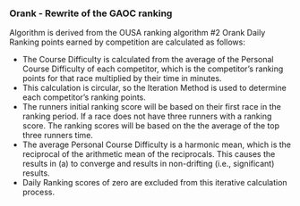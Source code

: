 ### Orank - Rewrite of the GAOC ranking ##
 
Algorithm is derived from the OUSA ranking algorithm
#2 Orank 
Daily Ranking points earned by competition are calculated as follows: 
* The Course Difficulty is calculated from the average of the Personal Course Difficulty of each competitor, which is the competitor’s ranking points for that race multiplied by their time in minutes. 
* This calculation is circular, so the Iteration Method is used to determine each competitor’s ranking points.
* The runners initial ranking score will be based on their first race in the ranking period.  If a race does not have three runners with a ranking score.  The ranking scores will be based on the the average of the top three runners time.   
* The average Personal Course Difficulty is a harmonic mean, which is the reciprocal of the arithmetic mean of the reciprocals. This causes the results in (a) to converge and results in non-drifting (i.e., significant) results.
* Daily Ranking scores of zero are excluded from this iterative calculation process.


